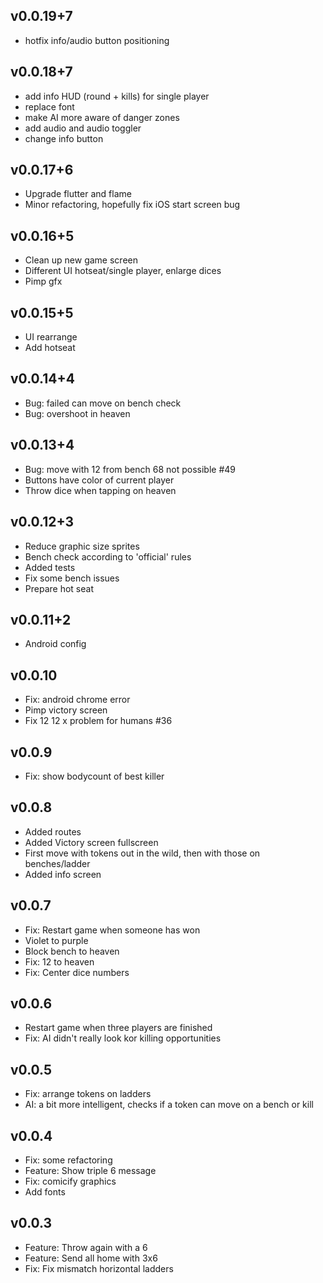 ## v0.0.19+7
- hotfix info/audio button positioning

## v0.0.18+7
- add info HUD (round + kills) for single player
- replace font
- make AI more aware of danger zones
- add audio and audio toggler
- change info button

## v0.0.17+6
- Upgrade flutter and flame
- Minor refactoring, hopefully fix iOS start screen bug

## v0.0.16+5
- Clean up new game screen
- Different UI hotseat/single player, enlarge dices
- Pimp gfx

## v0.0.15+5
- UI rearrange
- Add hotseat

## v0.0.14+4
- Bug: failed can move on bench check
- Bug: overshoot in heaven

## v0.0.13+4
- Bug: move with 12 from bench 68 not possible #49 
- Buttons have color of current player
- Throw dice when tapping on heaven

## v0.0.12+3
- Reduce graphic size sprites
- Bench check according to 'official' rules
- Added tests
- Fix some bench issues
- Prepare hot seat

## v0.0.11+2
- Android config

## v0.0.10
- Fix: android chrome error
- Pimp victory screen
- Fix 12 12 x problem for humans #36

## v0.0.9
- Fix: show bodycount of best killer

## v0.0.8
- Added routes
- Added Victory screen fullscreen
- First move with tokens out in the wild, then with those on benches/ladder
- Added info screen

## v0.0.7
- Fix: Restart game when someone has won
- Violet to purple
- Block bench to heaven
- Fix: 12 to heaven
- Fix: Center dice numbers

## v0.0.6
- Restart game when three players are finished
- Fix: AI didn't really look kor killing opportunities

## v0.0.5
- Fix: arrange tokens on ladders
- AI: a bit more intelligent, checks if a token can move on a bench or kill

## v0.0.4
- Fix: some refactoring
- Feature: Show triple 6 message
- Fix: comicify graphics
- Add fonts

## v0.0.3
- Feature: Throw again with a 6
- Feature: Send all home with 3x6
- Fix: Fix mismatch horizontal ladders